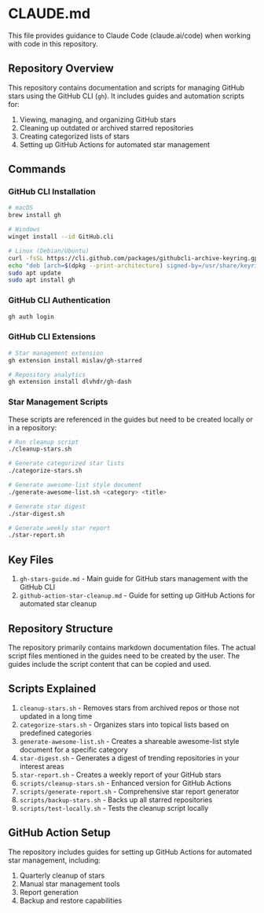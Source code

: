 # CLAUDE.md

This file provides guidance to Claude Code (claude.ai/code) when working with code in this repository.

## Repository Overview

This repository contains documentation and scripts for managing GitHub stars using the GitHub CLI (`gh`). It includes guides and automation scripts for:

1. Viewing, managing, and organizing GitHub stars
2. Cleaning up outdated or archived starred repositories
3. Creating categorized lists of stars
4. Setting up GitHub Actions for automated star management

## Commands

### GitHub CLI Installation

```bash
# macOS
brew install gh

# Windows
winget install --id GitHub.cli

# Linux (Debian/Ubuntu)
curl -fsSL https://cli.github.com/packages/githubcli-archive-keyring.gpg | sudo dd of=/usr/share/keyrings/githubcli-archive-keyring.gpg
echo "deb [arch=$(dpkg --print-architecture) signed-by=/usr/share/keyrings/githubcli-archive-keyring.gpg] https://cli.github.com/packages stable main" | sudo tee /etc/apt/sources.list.d/github-cli.list > /dev/null
sudo apt update
sudo apt install gh
```

### GitHub CLI Authentication

```bash
gh auth login
```

### GitHub CLI Extensions

```bash
# Star management extension
gh extension install mislav/gh-starred

# Repository analytics
gh extension install dlvhdr/gh-dash
```

### Star Management Scripts

These scripts are referenced in the guides but need to be created locally or in a repository:

```bash
# Run cleanup script
./cleanup-stars.sh

# Generate categorized star lists
./categorize-stars.sh

# Generate awesome-list style document
./generate-awesome-list.sh <category> <title>

# Generate star digest
./star-digest.sh

# Generate weekly star report
./star-report.sh
```

## Key Files

1. `gh-stars-guide.md` - Main guide for GitHub stars management with the GitHub CLI
2. `github-action-star-cleanup.md` - Guide for setting up GitHub Actions for automated star cleanup

## Repository Structure

The repository primarily contains markdown documentation files. The actual script files mentioned in the guides need to be created by the user. The guides include the script content that can be copied and used.

## Scripts Explained

1. `cleanup-stars.sh` - Removes stars from archived repos or those not updated in a long time
2. `categorize-stars.sh` - Organizes stars into topical lists based on predefined categories
3. `generate-awesome-list.sh` - Creates a shareable awesome-list style document for a specific category
4. `star-digest.sh` - Generates a digest of trending repositories in your interest areas
5. `star-report.sh` - Creates a weekly report of your GitHub stars
6. `scripts/cleanup-stars.sh` - Enhanced version for GitHub Actions
7. `scripts/generate-report.sh` - Comprehensive star report generator
8. `scripts/backup-stars.sh` - Backs up all starred repositories
9. `scripts/test-locally.sh` - Tests the cleanup script locally

## GitHub Action Setup

The repository includes guides for setting up GitHub Actions for automated star management, including:

1. Quarterly cleanup of stars
2. Manual star management tools
3. Report generation
4. Backup and restore capabilities